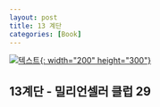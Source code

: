 ```yaml
---
layout: post
title: 13 계단
categories: [Book]
---
```


[![텍스트](http://image.yes24.com/momo/TopCate0001/kepub/L_137789.jpg){: width="200" height="300"}](http://www.yes24.com/Product/Goods/9105015)

## 13계단 - 밀리언셀러 클럽 29
